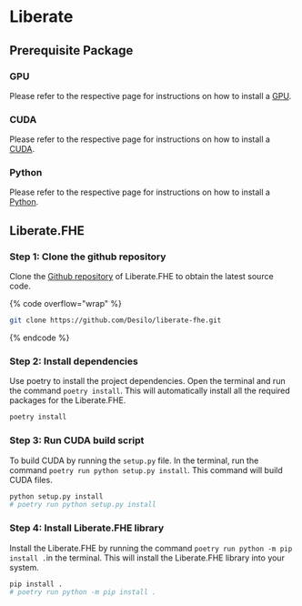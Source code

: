 # Liberate

## Prerequisite Package

### GPU

Please refer to the respective page for instructions on how to install a [GPU](gpu-and-cuda.md#gpu).

### CUDA

Please refer to the respective page for instructions on how to install a [CUDA](gpu-and-cuda.md#cuda).

### Python

Please refer to the respective page for instructions on how to install a [Python](python.md).

## Liberate.FHE

### Step 1: Clone the github repository

Clone the [Github repository](https://github.com/Desilo/Liberate-dev) of Liberate.FHE to obtain the latest source code.

{% code overflow="wrap" %}
```bash
git clone https://github.com/Desilo/liberate-fhe.git
```
{% endcode %}

### Step 2: Install dependencies

Use poetry to install the project dependencies. Open the terminal and run the command `poetry install`. This will automatically install all the required packages for the Liberate.FHE.

```bash
poetry install
```

### Step 3: Run CUDA build script&#x20;

To build CUDA by running the `setup.py` file. In the terminal, run the command `poetry run python setup.py install`. This command will build CUDA files.

```bash
python setup.py install
# poetry run python setup.py install
```

### Step 4: Install Liberate.FHE library

Install the Liberate.FHE by running the command `poetry run python -m pip install .`in the  terminal. This will install the Liberate.FHE library into your system.

```bash
pip install .
# poetry run python -m pip install .
```



